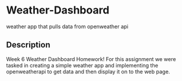 # Weather-Dashboard
weather app that pulls data from openweather api

## Description
Week 6 Weather Dashboard Homework!
For this assignment we were tasked in creating a simple weather app and implementing the openweatherapi to get data and then display it on to the web page.


